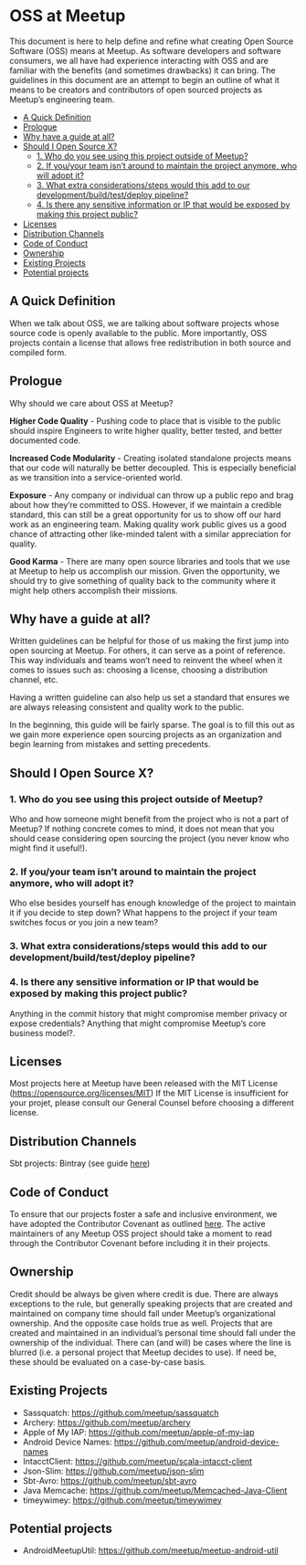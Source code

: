 # OSS at Meetup <!-- omit in toc -->

This document is here to help define and refine what creating Open Source Software (OSS) means at Meetup. As software developers and software consumers, we all have had experience interacting with OSS and are familiar with the benefits (and sometimes drawbacks) it can bring. The guidelines in this document are an attempt to begin an outline of what it means to be creators and contributors of open sourced projects as Meetup’s engineering team.

- [A Quick Definition](#a-quick-definition)
- [Prologue](#prologue)
- [Why have a guide at all?](#why-have-a-guide-at-all)
- [Should I Open Source X?](#should-i-open-source-x)
  - [1. Who do you see using this project outside of Meetup?](#1-who-do-you-see-using-this-project-outside-of-meetup)
  - [2. If you/your team isn’t around to maintain the project anymore, who will adopt it?](#2-if-youyour-team-isnt-around-to-maintain-the-project-anymore-who-will-adopt-it)
  - [3. What extra considerations/steps would this add to our development/build/test/deploy pipeline?](#3-what-extra-considerationssteps-would-this-add-to-our-developmentbuildtestdeploy-pipeline)
  - [4. Is there any sensitive information or IP that would be exposed by making this project public?](#4-is-there-any-sensitive-information-or-ip-that-would-be-exposed-by-making-this-project-public)
- [Licenses](#licenses)
- [Distribution Channels](#distribution-channels)
- [Code of Conduct](#code-of-conduct)
- [Ownership](#ownership)
- [Existing Projects](#existing-projects)
- [Potential projects](#potential-projects)
## A Quick Definition
When we talk about OSS, we are talking about software projects whose source code is openly available to the public. More importantly, OSS projects contain a license that allows free redistribution in both source and compiled form.

## Prologue

Why should we care about OSS at Meetup?

**Higher Code Quality** - Pushing code to place that is visible to the public should inspire Engineers to write higher quality, better tested, and better documented code.

**Increased Code Modularity** - Creating isolated standalone projects means that our code will naturally be better decoupled. This is especially beneficial as we transition into a service-oriented world.

**Exposure** -  Any company or individual can throw up a public repo and brag about how they’re committed to OSS. However, if we maintain a credible standard, this can still be a great opportunity for us to show off our hard work as an engineering team. Making quality work public gives us a good chance of attracting other like-minded talent with a similar appreciation for quality.

**Good Karma** - There are many open source libraries and tools that we use at Meetup to help us accomplish our mission. Given the opportunity, we should try to give something of quality back to the community where it might help others accomplish their missions.


## Why have a guide at all?

Written guidelines can be helpful for those of us making the first jump into open sourcing at Meetup. For others, it can serve as a point of reference. This way individuals and teams won’t need to reinvent the wheel when it comes to issues such as: choosing a license, choosing a distribution channel, etc.

Having a written guideline can also help us set a standard that ensures we are always releasing consistent and quality work to the public.

In the beginning, this guide will be fairly sparse. The goal is to fill this out as we gain more experience open sourcing projects as an organization and begin learning from mistakes and setting precedents.

## Should I Open Source X?

### 1. Who do you see using this project outside of Meetup?

Who and how someone might benefit from the project who is not a part of Meetup? If nothing concrete comes to mind, it does not mean that you should cease considering open sourcing the project (you never know who might find it useful!).

### 2. If you/your team isn’t around to maintain the project anymore, who will adopt it?

Who else besides yourself has enough knowledge of the project to maintain it if you
decide to step down? What happens to the project if your team switches focus or you join a new team?

### 3. What extra considerations/steps would this add to our development/build/test/deploy pipeline?

### 4. Is there any sensitive information or IP that would be exposed by making this project public?

Anything in the commit history that might compromise member privacy or expose credentials? Anything that might compromise Meetup’s core business model?.

## Licenses
Most projects here at Meetup have been released with the MIT License (https://opensource.org/licenses/MIT)
If the MIT License is insufficient for your projet, please consult our General Counsel before choosing a different license.

## Distribution Channels
Sbt projects: Bintray (see guide [here](https://github.com/softprops/bintray-sbt))

## Code of Conduct
To ensure that our projects foster a safe and inclusive environment, we have adopted the Contributor Covenant as outlined [here](http://contributor-covenant.org/). The active maintainers of any Meetup OSS project should take a moment to read through the Contributor Covenant before including it in their projects.

## Ownership
Credit should be always be given where credit is due. There are always exceptions to the rule, but generally speaking projects that are created and maintained on company time should fall under Meetup’s organizational ownership. And the opposite case holds true as well. Projects that are created and maintained in an individual’s personal time should fall under the ownership of the individual. There can (and will) be cases where the line is blurred (i.e. a personal project that Meetup decides to use). If need be, these should be evaluated on a case-by-case basis.

## Existing Projects

- Sassquatch: https://github.com/meetup/sassquatch
- Archery: https://github.com/meetup/archery
- Apple of My IAP: https://github.com/meetup/apple-of-my-iap
- Android Device Names: https://github.com/meetup/android-device-names
- IntacctClient: https://github.com/meetup/scala-intacct-client
- Json-Slim: https://github.com/meetup/json-slim
- Sbt-Avro: https://github.com/meetup/sbt-avro
- Java Memcache: https://github.com/meetup/Memcached-Java-Client
- timeywimey: https://github.com/meetup/timeywimey

## Potential projects

- AndroidMeetupUtil: https://github.com/meetup/meetup-android-util

